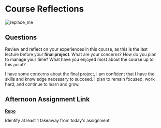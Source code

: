 # Course Reflections

![replace_me](https://codeworks.blob.core.windows.net/public/assets/img/illustrations/placeholder.svg)

## Questions

Review and reflect on your experiences in this course, as this is the last lecture before your **final project**. What are your concerns? How do you plan to manage your time? What have you enjoyed most about the course up to this point?

I have some concerns about the final project, I am confident that I have the skills and knowledge necessary to succeed. I plan to remain focused, work hard, and continue to learn and grow.

## Afternoon Assignment Link

**[Repo](https://github.com/AnastasiiaShaynyuk/AllSpice)**

Identify at least 1 takeaway from today's assignment
